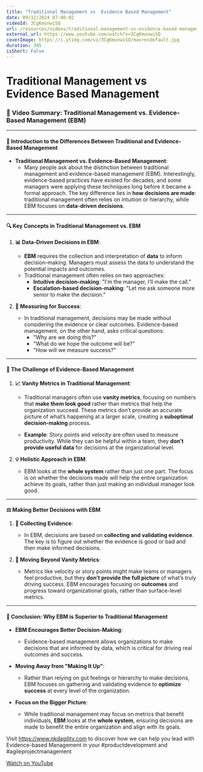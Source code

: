 ```yaml
---
title: "Traditional Management vs  Evidence Based Management"
date: 09/12/2024 07:00:02
videoId: 3CgKmunwiSQ
url: /resources/videos/traditional-management-vs-evidence-based-management
external_url: https://www.youtube.com/watch?v=3CgKmunwiSQ
coverImage: https://i.ytimg.com/vi/3CgKmunwiSQ/maxresdefault.jpg
duration: 395
isShort: False
---
```


# Traditional Management vs  Evidence Based Management

### 🎯 **Video Summary: Traditional Management vs. Evidence-Based Management (EBM)**

---

#### **📘 Introduction to the Differences Between Traditional and Evidence-Based Management**

- **Traditional Management vs. Evidence-Based Management**:
  - Many people ask about the distinction between traditional management and evidence-based management (EBM). Interestingly, evidence-based practices have existed for decades, and some managers were applying these techniques long before it became a formal approach. The key difference lies in **how decisions are made**: traditional management often relies on intuition or hierarchy, while EBM focuses on **data-driven decisions**.

---

#### **🔍 Key Concepts in Traditional Management vs. EBM**

1. **📊 Data-Driven Decisions in EBM**:
   - **EBM** requires the collection and interpretation of **data** to inform decision-making. Managers must assess the data to understand the potential impacts and outcomes.
   - Traditional management often relies on two approaches:
     - **Intuitive decision-making**: "I'm the manager, I’ll make the call."
     - **Escalation-based decision-making**: "Let me ask someone more senior to make the decision."
  
2. **🤔 Measuring for Success**:
   - In traditional management, decisions may be made without considering the evidence or clear outcomes. Evidence-based management, on the other hand, asks critical questions:
     - "Why are we doing this?"
     - "What do we hope the outcome will be?"
     - "How will we measure success?"

---

#### **🚀 The Challenge of Evidence-Based Management**

1. **📈 Vanity Metrics in Traditional Management**:
   - Traditional managers often use **vanity metrics**, focusing on numbers that **make them look good** rather than metrics that help the organization succeed. These metrics don’t provide an accurate picture of what’s happening at a larger scale, creating a **suboptimal decision-making** process.
   
   - **Example**: Story points and velocity are often used to measure productivity. While they can be helpful within a team, they **don’t provide useful data** for decisions at the organizational level.

2. **💡 Holistic Approach in EBM**:
   - EBM looks at the **whole system** rather than just one part. The focus is on whether the decisions made will help the entire organization achieve its goals, rather than just making an individual manager look good.

---

#### **⚖️ Making Better Decisions with EBM**

1. **🧠 Collecting Evidence**:
   - In EBM, decisions are based on **collecting and validating evidence**. The key is to figure out whether the evidence is good or bad and then make informed decisions.

2. **🚫 Moving Beyond Vanity Metrics**:
   - Metrics like velocity or story points might make teams or managers feel productive, but they **don’t provide the full picture** of what’s truly driving success. EBM encourages focusing on **outcomes** and progress toward organizational goals, rather than surface-level metrics.

---

#### **🌟 Conclusion: Why EBM is Superior to Traditional Management**

- **EBM Encourages Better Decision-Making**:
  - Evidence-based management allows organizations to make decisions that are informed by data, which is critical for driving real outcomes and success.
  
- **Moving Away from "Making It Up"**:
  - Rather than relying on gut feelings or hierarchy to make decisions, EBM focuses on gathering and validating evidence to **optimize success** at every level of the organization.

- **Focus on the Bigger Picture**:
  - While traditional management may focus on metrics that benefit individuals, **EBM** looks at the **whole system**, ensuring decisions are made to benefit the entire organization and align with its goals.

Visit https://www.nkdagility.com to discover how we can help you lead with Evidence-based Management in your #productdevelopment and #agileprojectmanagement

[Watch on YouTube](https://www.youtube.com/watch?v=3CgKmunwiSQ)
